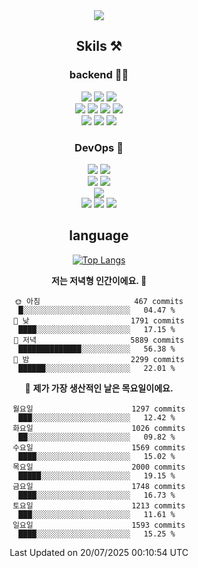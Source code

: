 <div align="center">

<a href="https://hhpluscertificateofcompletion.oopy.io/">
  <img src="https://static.spartacodingclub.kr/hanghae99/plus/completion/badge_black.svg" />
</a>

## Skils ⚒️

### backend 🧑‍💻
  
<img src="https://img.shields.io/badge/Java-FF6600?style=flat-square&logo=buymeacoffee&logoColor=white"/>
<img src="https://img.shields.io/badge/Go-0099FF?style=flat-square&logo=go&logoColor=white"/>
<img src="https://img.shields.io/badge/Kotlin-7F52FF?style=flat-square&logo=kotlin&logoColor=white"/>
  
  
<br />
  
<img src="https://img.shields.io/badge/Spring-339933?style=flat-square&logo=Spring&logoColor=white"/>
<img src="https://img.shields.io/badge/Spring Boot-339933?style=flat-square&logo=Spring Boot&logoColor=white"/>
<img src="https://img.shields.io/badge/Spring Security-339933?style=flat-square&logo=Spring Security&logoColor=white"/>
  
<img src="https://img.shields.io/badge/Spring Data JPA-339933?style=flat-square&logo=Hibernate&logoColor=white"/>

<br />
  
  <img src="https://img.shields.io/badge/mysql-0099FF?style=flat-square&logo=mysql&logoColor=white"/>
  <img src="https://img.shields.io/badge/mariadb-0099FF?style=flat-square&logo=mariadb&logoColor=white"/>
  <img src="https://img.shields.io/badge/mongoDB-47A248?style=flat-square&logo=mongodb&logoColor=white"/>
  
  
### DevOps 🚀
  
  <img src="https://img.shields.io/badge/docker-2496ED?style=flat-square&logo=docker&logoColor=white"/>
  <img src="https://img.shields.io/badge/kubernetes-326CE5?style=flat-square&logo=kubernetes&logoColor=white"/>
  
  <br />
  
  <img src="https://img.shields.io/badge/Github Actions-2088FF?style=flat-square&logo=githubactions&logoColor=white"/>
  <img src="https://img.shields.io/badge/Jenkins-D24939?style=flat-square&logo=jenkins&logoColor=white"/>
  
  
  <br />
  <img src="https://img.shields.io/badge/terraform-7B42BC?style=flat-square&logo=terraform&logoColor=white"/>
  
  <br />
  <img src="https://img.shields.io/badge/Amazon AWS-232F3E?style=flat-square&logo=Amazon AWS&logoColor=white"/>

  <img src="https://img.shields.io/badge/GCP-4285F4?style=flat-square&logo=googlecloud&logoColor=white"/>
  <img src="https://img.shields.io/badge/NCP-03C75A?style=flat-square&logo=naver&logoColor=white"/>
  
  
## language

[![Top Langs](https://github-readme-stats.vercel.app/api/top-langs/?username=zxcv9203&hide=html&exclude_repo=zxcv9203.github.io,golB&theme=grate-gatsby)](https://github.com/zxcv9203/github-readme-stats)
  
<!--START_SECTION:waka-->
**저는 저녁형 인간이에요. 🦉** 

```text
🌞 아침                     467 commits         █░░░░░░░░░░░░░░░░░░░░░░░░   04.47 % 
🌆 낮　                     1791 commits        ████░░░░░░░░░░░░░░░░░░░░░   17.15 % 
🌃 저녁                     5889 commits        ██████████████░░░░░░░░░░░   56.38 % 
🌙 밤　                     2299 commits        ██████░░░░░░░░░░░░░░░░░░░   22.01 % 
```
📅 **제가 가장 생산적인 날은 목요일이에요.** 

```text
월요일                      1297 commits        ███░░░░░░░░░░░░░░░░░░░░░░   12.42 % 
화요일                      1026 commits        ██░░░░░░░░░░░░░░░░░░░░░░░   09.82 % 
수요일                      1569 commits        ████░░░░░░░░░░░░░░░░░░░░░   15.02 % 
목요일                      2000 commits        █████░░░░░░░░░░░░░░░░░░░░   19.15 % 
금요일                      1748 commits        ████░░░░░░░░░░░░░░░░░░░░░   16.73 % 
토요일                      1213 commits        ███░░░░░░░░░░░░░░░░░░░░░░   11.61 % 
일요일                      1593 commits        ████░░░░░░░░░░░░░░░░░░░░░   15.25 % 
```



 Last Updated on 20/07/2025 00:10:54 UTC
<!--END_SECTION:waka-->
  
</div>

